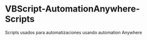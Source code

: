 # VBScript-AutomationAnywhere-Scripts
Scripts usados para automatizaciones usando automation Anywhere
